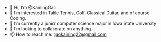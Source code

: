 - 👋 Hi, I’m @KainingGao
- 👀 I’m interested in Table Tennis, Golf, Classical Guitar, and of course Coding. 
- 🌱 I’m currently a junior computer science major in Iowa State University
- 💞️ I’m looking to collaborate on anything.
- 📫 How to reach me: gaokaining22@gmail.com

<!---
KainingGao/KainingGao is a ✨ special ✨ repository because its `README.md` (this file) appears on your GitHub profile.
You can click the Preview link to take a look at your changes.
--->
